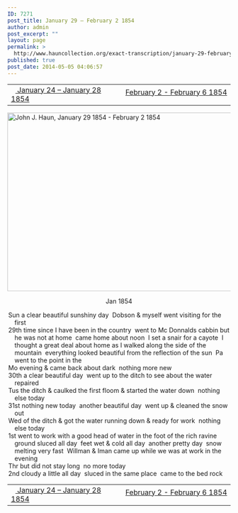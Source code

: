 ```yaml
---
ID: 7271
post_title: January 29 – February 2 1854
author: admin
post_excerpt: ""
layout: page
permalink: >
  http://www.hauncollection.org/exact-transcription/january-29-february-2-1854/
published: true
post_date: 2014-05-05 04:06:57
---
```

<table style="width: 100%;" align="center">
<tbody>
<tr>
<td width="50%"><a href="http://www.hauncollection.org/version-2/version-ii-series-i/january-24-january-28-1854/"><img src="https://lh3.googleusercontent.com/-EFJpxxNiPNw/VqgtWBCZrMI/AAAAAAAAAFU/WfY4lPFWWkg/s800-Ic42/Soeb-Plain-Arrows-8-10px.png" alt="" width="10" height="10" /> January 24 – January 28 1854</a></td>
<td style="text-align: right;"><a href="http://www.hauncollection.org/version-2/version-ii-series-i/february-2-february-6-1854-2/"> February 2 - February 6 1854 <img src="https://lh3.googleusercontent.com/-67k0cYlpXHw/VqgtWKz1MXI/AAAAAAAAAFU/k9PW_Piyurk/s800-Ic42/Soeb-Plain-Arrows-5-10px.png" alt="" width="10" height="10" /></a></td>
</tr>
</tbody>
</table>
<a href="http://www.hauncollection.org/wp-content/uploads/John Haun/JJH_007_January 29 1854 - February 2 1854.JPG" target="_blank" rel="noopener noreferrer"><img class="alignnone wp-image-2237 size-large" src="http://www.hauncollection.org/wp-content/uploads/John Haun/JJH_007_January 29 1854 - February 2 1854-1024x682.jpg" alt="John J. Haun, January 29 1854 - February 2 1854" width="604" height="402" /></a>
<p style="text-align: center;">Jan 1854</p>

<div style="text-indent: -1em; padding-left: 16px;">Sun a clear beautiful sunshiny day  Dobson &amp; myself went visiting for the first</div>
<div style="text-indent: -1em; padding-left: 16px;">29th time since I have been in the country  went to Mc Donnalds cabbin but he
was not at home  came home about noon  I set a snair for a cayote  I thought
a great deal about home as I walked along the side of the mountain  everything
looked beautiful from the reflection of the sun  Pa went to the point in the</div>
<div style="text-indent: -1em; padding-left: 16px;">Mo evening &amp; came back about dark  nothing more new</div>
<div style="text-indent: -1em; padding-left: 16px;">30th a clear beautiful day  went up to the ditch to see about the water  repaired</div>
<div style="text-indent: -1em; padding-left: 16px;">Tus the ditch &amp; caulked the first floom &amp; started the water down  nothing else today</div>
<div style="text-indent: -1em; padding-left: 16px;">31st nothing new today  another beautiful day  went up &amp; cleaned the snow out</div>
<div style="text-indent: -1em; padding-left: 16px;">Wed of the ditch &amp; got the water running down &amp; ready for work  nothing else today</div>
<div style="text-indent: -1em; padding-left: 16px;">1st went to work with a good head of water in the foot of the rich ravine  ground
sluced all day  feet wet &amp; cold all day  another pretty day  snow melting very
fast  Willman &amp; Iman came up while we was at work in the evening</div>
<div style="text-indent: -1em; padding-left: 16px;">Thr but did not stay long  no more today</div>
<div style="text-indent: -1em; padding-left: 16px;">2nd cloudy a little all day  sluced in the same place  came to the bed rock</div>
<div style="text-indent: -1em; padding-left: 16px;"></div>
<table style="width: 100%;" align="center">
<tbody>
<tr>
<td width="50%"><a href="http://www.hauncollection.org/version-2/version-ii-series-i/january-24-january-28-1854/"><img src="https://lh3.googleusercontent.com/-EFJpxxNiPNw/VqgtWBCZrMI/AAAAAAAAAFU/WfY4lPFWWkg/s800-Ic42/Soeb-Plain-Arrows-8-10px.png" alt="" width="10" height="10" /> January 24 – January 28 1854</a></td>
<td style="text-align: right;"><a href="http://www.hauncollection.org/version-2/version-ii-series-i/february-2-february-6-1854-2/"> February 2 - February 6 1854 <img src="https://lh3.googleusercontent.com/-67k0cYlpXHw/VqgtWKz1MXI/AAAAAAAAAFU/k9PW_Piyurk/s800-Ic42/Soeb-Plain-Arrows-5-10px.png" alt="" width="10" height="10" /></a></td>
</tr>
</tbody>
</table>